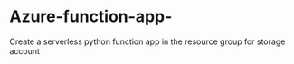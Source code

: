 # Azure-function-app-
Create a serverless python function app in the resource group for storage account 
